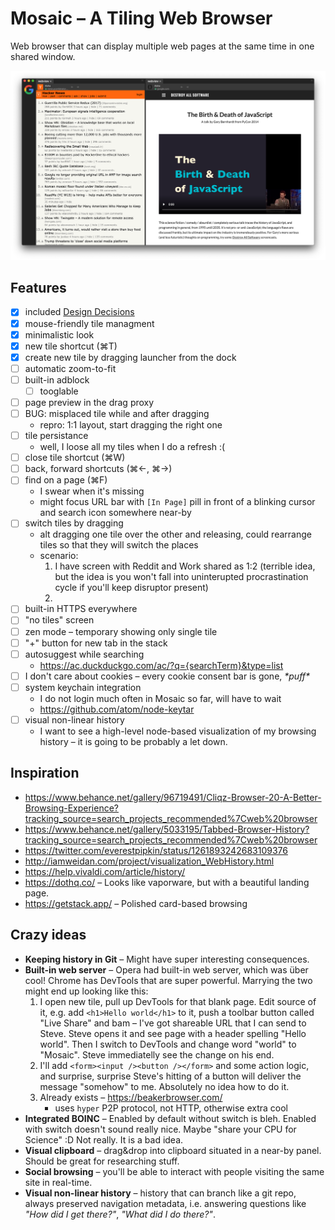 # Mosaic – A Tiling Web Browser

Web browser that can display multiple web pages at the same time in one shared window.

[![](showcase/2020-05-27.png)](showcase/2020-05-27.png)

## Features

- [x] included [Design Decisions](DesignDecisions.md)
- [x] mouse-friendly tile managment
- [x] minimalistic look
- [x] new tile shortcut (⌘T)
- [x] create new tile by dragging launcher from the dock
- [ ] automatic zoom-to-fit
- [ ] built-in adblock
    - [ ] tooglable
- [ ] page preview in the drag proxy
- [ ] BUG: misplaced tile while and after dragging
    - repro: 1:1 layout, start dragging the right one
- [ ] tile persistance
    - well, I loose all my tiles when I do a refresh :(
- [ ] close tile shortcut (⌘W)
- [ ] back, forward shortcuts (⌘←, ⌘→)
- [ ] find on a page (⌘F)
    - I swear when it's missing
    - might focus URL bar with `[In Page]` pill in front of a blinking cursor and search icon somewhere near-by
- [ ] switch tiles by dragging
    - alt dragging one tile over the other and releasing, could rearrange tiles so that they will switch the places
    - scenario:
        1. I have screen with Reddit and Work shared as 1:2 (terrible idea, but the idea is you won't fall into uninterupted procrastination cycle if you'll keep disruptor present)
        2. 
- [ ] built-in HTTPS everywhere
- [ ] "no tiles" screen
- [ ] zen mode – temporary showing only single tile
- [ ] "+" button for new tab in the stack
- [ ] autosuggest while searching 
    - https://ac.duckduckgo.com/ac/?q={searchTerm}&type=list
- [ ] I don't care about cookies
    – every cookie consent bar is gone, *\*puff\**
- [ ] system keychain integration
    - I do not login much often in Mosaic so far, will have to wait
    - https://github.com/atom/node-keytar
- [ ] visual non-linear history
    - I want to see a high-level node-based visualization of my browsing history – it is going to be probably a let down.

## Inspiration
* https://www.behance.net/gallery/96719491/Cliqz-Browser-20-A-Better-Browsing-Experience?tracking_source=search_projects_recommended%7Cweb%20browser
* https://www.behance.net/gallery/5033195/Tabbed-Browser-History?tracking_source=search_projects_recommended%7Cweb%20browser
* https://twitter.com/everestpipkin/status/1261893242683109376
* http://iamweidan.com/project/visualization_WebHistory.html
* https://help.vivaldi.com/article/history/
* https://dothq.co/ – Looks like vaporware, but with a beautiful landing page.
* https://getstack.app/ – Polished card-based browsing

## Crazy ideas
- **Keeping history in Git** – Might have super interesting consequences.
- **Built-in web server** – Opera had built-in web server, which was über cool! Chrome has DevTools that are super powerful. Marrying the two might end up looking like this:
    1. I open new tile, pull up DevTools for that blank page. Edit source of it, e.g. add `<h1>Hello world</h1>` to it, push a toolbar button called "Live Share" and bam – I've got shareable URL that I can send to Steve. Steve opens it and see page with a header spelling "Hello world". Then I switch to DevTools and change word "world" to "Mosaic". Steve immediatelly see the change on his end.
    2. I'll add `<form><input /><button /></form>` and some action logic, and surprise, surprise Steve's hitting of a button will deliver the message "somehow" to me. Absolutely no idea how to do it.
    3. Already exists – https://beakerbrowser.com/
        - uses `hyper` P2P protocol, not HTTP, otherwise extra cool
- **Integrated BOINC** – Enabled by default without switch is bleh. Enabled with switch doesn't sound really nice. Maybe "share your CPU for Science" :D Not really. It is a bad idea.
- **Visual clipboard** – drag&drop into clipboard situated in a near-by panel. Should be great for researching stuff.
- **Social browsing** – you'll be able to interact with people visiting the same site in real-time.
- **Visual non-linear history** – history that can branch like a git repo, always preserved navigation metadata, i.e. answering questions like *"How did I get there?"*, *"What did I do there?"*.